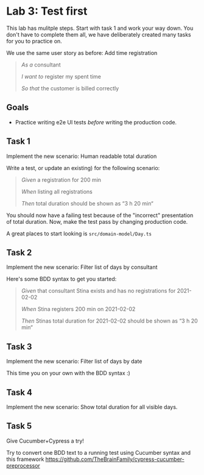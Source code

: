 # Lab 3: Test first

This lab has mulitple steps. Start with task 1 and work your way down. You don't have to complete them all, we have deliberately created many tasks for you to practice on.

We use the same user story as before: Add time registration

> _As a_ consultant
>
> _I want to_ register my spent time
>
> _So that_ the customer is billed correctly

## Goals

- Practice writing e2e UI tests _before_ writing the production code.

## Task 1

Implement the new scenario: Human readable total duration

Write a test, or update an existing) for the following scenario:

> _Given_ a registration for 200 min
>
> _When_ listing all registrations
>
> _Then_ total duration should be shown as “3 h 20 min“

You should now have a failing test because of the "incorrect" presentation of total duration. Now, make the test pass by changing production code.

A great places to start looking is `src/domain-model/Day.ts`

## Task 2

Implement the new scenario: Filter list of days by consultant

Here's some BDD syntax to get you started:

> _Given_ that consultant Stina exists and has no registrations for 2021-02-02
>
> _When_ Stina registers 200 min on 2021-02-02
>
> _Then_ Stinas total duration for 2021-02-02 should be shown as “3 h 20 min“

## Task 3

Implement the new scenario: Filter list of days by date

This time you on your own with the BDD syntax :)

## Task 4

Implement the new scenario: Show total duration for all visible days.

## Task 5

Give Cucumber+Cypress a try!

Try to convert one BDD text to a running test using Cucumber syntax and this framework https://github.com/TheBrainFamily/cypress-cucumber-preprocessor
